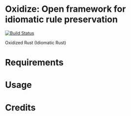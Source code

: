# Oxidize: Open framework for idiomatic rule preservation

[![Build Status](https://travis-ci.org/zborowa/oxidize.svg?branch=master)](https://travis-ci.org/zborowa/oxidize)

[//]: # (ToDo: Write the project description)

Oxidized Rust (Idiomatic Rust)

# Requirements

[//]: # (ToDo: Write the project requirements)

# Usage

[//]: # (ToDo: Write the project usage)

# Credits

[//]: # (ToDo: Write the project credits)
